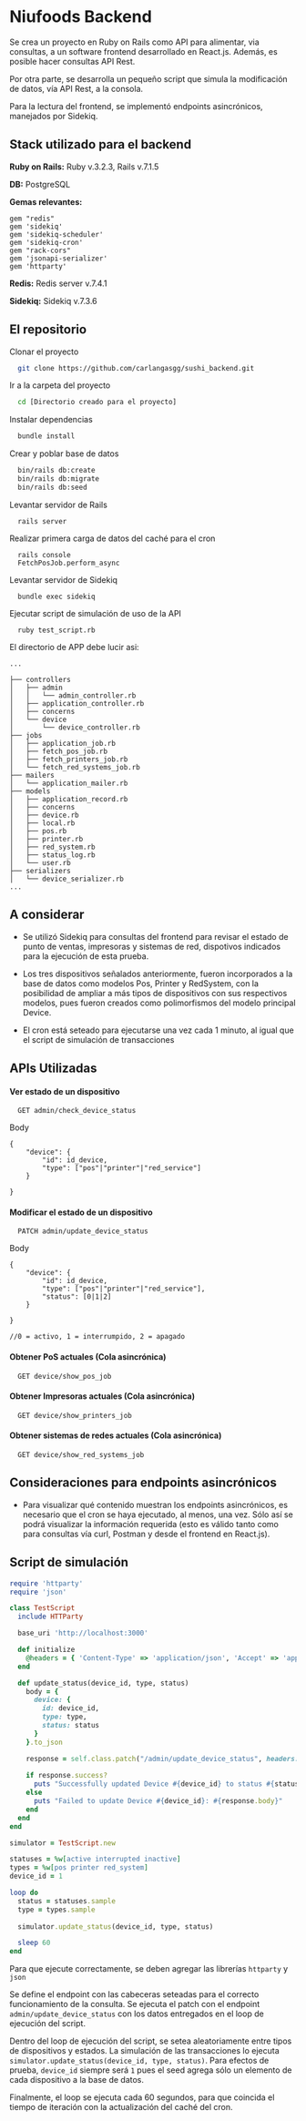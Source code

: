 
# Niufoods Backend

Se crea un proyecto en Ruby on Rails como API para alimentar, via consultas, a un software frontend desarrollado en React.js.
Además, es posible hacer consultas API Rest.

Por otra parte, se desarrolla un pequeño script que simula la modificación de datos, vía API Rest, a la consola.

Para la lectura del frontend, se implementó endpoints asincrónicos, manejados por Sidekiq.


## Stack utilizado para el backend

**Ruby on Rails:** Ruby v.3.2.3, Rails v.7.1.5

**DB:** PostgreSQL

**Gemas relevantes:**

    gem "redis"
    gem 'sidekiq'
    gem 'sidekiq-scheduler'
    gem 'sidekiq-cron'
    gem "rack-cors"
    gem 'jsonapi-serializer'
    gem 'httparty'

**Redis:** Redis server v.7.4.1

**Sidekiq:** Sidekiq v.7.3.6


## El repositorio

Clonar el proyecto

```bash
  git clone https://github.com/carlangasgg/sushi_backend.git
```

Ir a la carpeta del proyecto

```bash
  cd [Directorio creado para el proyecto]
```

Instalar dependencias

```bash
  bundle install
```

Crear y poblar base de datos

```bash
  bin/rails db:create
  bin/rails db:migrate
  bin/rails db:seed
```

Levantar servidor de Rails

```
  rails server
```

Realizar primera carga de datos del caché para el cron

```
  rails console
  FetchPosJob.perform_async
```

Levantar servidor de Sidekiq

```
  bundle exec sidekiq
```

Ejecutar script de simulación de uso de la API
```
  ruby test_script.rb
```

El directorio de APP debe lucir asi:

```
...

├── controllers
│   ├── admin
│   │   └── admin_controller.rb
│   ├── application_controller.rb
│   ├── concerns
│   └── device
│       └── device_controller.rb
├── jobs
│   ├── application_job.rb
│   ├── fetch_pos_job.rb
│   ├── fetch_printers_job.rb
│   └── fetch_red_systems_job.rb
├── mailers
│   └── application_mailer.rb
├── models
│   ├── application_record.rb
│   ├── concerns
│   ├── device.rb
│   ├── local.rb
│   ├── pos.rb
│   ├── printer.rb
│   ├── red_system.rb
│   ├── status_log.rb
│   └── user.rb
├── serializers
│   └── device_serializer.rb
...
```

## A considerar

- Se utilizó Sidekiq para consultas del frontend para revisar el estado de punto de ventas, impresoras y sistemas de red, dispotivos indicados para la ejecución de esta prueba.

- Los tres dispositivos señalados anteriormente, fueron incorporados a la base de datos como modelos Pos, Printer y RedSystem, con la posibilidad de ampliar a más tipos de dispositivos con sus respectivos modelos, pues fueron creados como polimorfismos del modelo principal Device.

- El cron está seteado para ejecutarse una vez cada 1 minuto, al igual que el script de simulación de transacciones


## APIs Utilizadas

#### Ver estado de un dispositivo

```http
  GET admin/check_device_status
```
Body
```http
{
    "device": {
        "id": id_device,
        "type": ["pos"|"printer"|"red_service"]
    }
    
}
```

#### Modificar el estado de un dispositivo

```http
  PATCH admin/update_device_status
```
Body
```
{
    "device": {
        "id": id_device,
        "type": ["pos"|"printer"|"red_service"],
        "status": [0|1|2]
    }
    
}

//0 = activo, 1 = interrumpido, 2 = apagado
```

#### Obtener PoS actuales (Cola asincrónica)

```http
  GET device/show_pos_job
```

#### Obtener Impresoras actuales (Cola asincrónica)

```http
  GET device/show_printers_job
```

#### Obtener sistemas de redes actuales (Cola asincrónica)

```http
  GET device/show_red_systems_job
```

## Consideraciones para endpoints asincrónicos

 - Para visualizar qué contenido muestran los endpoints asincrónicos, es necesario que el cron se haya ejecutado, al menos, una vez. Sólo así se podrá visualizar la información requerida (esto es válido tanto como para consultas vía curl, Postman y desde el frontend en React.js).

 ## Script de simulación

```ruby
require 'httparty'
require 'json'

class TestScript
  include HTTParty

  base_uri 'http://localhost:3000'

  def initialize
    @headers = { 'Content-Type' => 'application/json', 'Accept' => 'application/json' }
  end

  def update_status(device_id, type, status)
    body = { 
      device: {
        id: device_id,
        type: type,
        status: status
      } 
    }.to_json

    response = self.class.patch("/admin/update_device_status", headers: @headers, body: body)
    
    if response.success?
      puts "Successfully updated Device #{device_id} to status #{status}: #{response.body}"
    else
      puts "Failed to update Device #{device_id}: #{response.body}"
    end
  end
end

simulator = TestScript.new

statuses = %w[active interrupted inactive]
types = %w[pos printer red_system]
device_id = 1 

loop do
  status = statuses.sample
  type = types.sample
  
  simulator.update_status(device_id, type, status)

  sleep 60
end
```

Para que ejecute correctamente, se deben agregar las librerías `httparty` y `json`

Se define el endpoint con las cabeceras seteadas para el correcto funcionamiento de la consulta. Se ejecuta el patch con el endpoint `admin/update_device_status` con los datos entregados en el loop de ejecución del script.

Dentro del loop de ejecución del script, se setea aleatoriamente entre tipos de dispositivos y estados. La simulación de las transacciones lo ejecuta `simulator.update_status(device_id, type, status)`. Para efectos de prueba, `device_id` siempre será `1` pues el seed agrega sólo un elemento de cada dispositivo a la base de datos.

Finalmente, el loop se ejecuta cada 60 segundos, para que coincida el tiempo de iteración con la actualización del caché del cron.